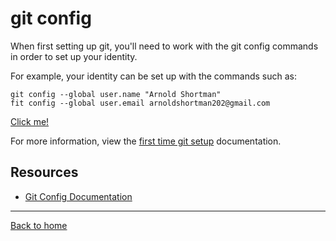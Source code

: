 # git config

When first setting up git,  you'll need to work with the git config commands in order to set up your identity.

For example, your identity can be set up with the commands such as:

```
git config --global user.name "Arnold Shortman"
fit config --global user.email arnoldshortman202@gmail.com
```

[Click me!](https://www.youtube.com/watch?v=HUBNt18RFbo)

For more information, view the [first time git setup](https://git-scm.com/book/en/v2/Getting-Started-First-Time-Git-Setup) documentation.

## Resources
- [Git Config Documentation](https://git-scm.com/docs/git-config)

---

[Back to home](../README.md)